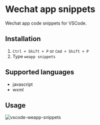 # Wechat app snippets

Wechat app code snippets for VSCode.

## Installation

1. `Ctrl + Shift + P` or `Cmd + Shift + P`
2. Type `weapp snippets`

## Supported languages

- javascript
- wxml

## Usage

![vscode-weapp-snippets](http://oaz5uxplb.bkt.clouddn.com/coderfee-snippets.gif)